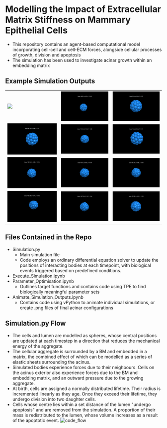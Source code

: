 # Modelling the Impact of Extracellular Matrix Stiffness on Mammary Epithelial Cells
- This repository contains an agent-based computational model incorporating cell-cell and cell-ECM forces, alongside cellular processes of growth, division and apoptosis
- The simulation has been used to investigate acinar growth within an embedding matrix

## Example Simulation Outputs
<table>
  <tr>
    <td><img src="https://github.com/isobelth/acinar_growth/blob/main/Output_Gifs/Run0_output_15s.gif" width="300"></td>
    <td><img src="https://github.com/isobelth/acinar_growth/blob/main/Output_Gifs/Run1_output_15s.gif" width="300"></td>
    <td><img src="https://github.com/isobelth/acinar_growth/blob/main/Output_Gifs/Run2_output_15s.gif" width="300"></td>
  </tr>
  <tr>
    <td><img src="https://github.com/isobelth/acinar_growth/blob/main/Output_Gifs/Run3_output_15s.gif" width="300"></td>
    <td><img src="https://github.com/isobelth/acinar_growth/blob/main/Output_Gifs/Run4_output_15s.gif" width="300"></td>
    <td><img src="https://github.com/isobelth/acinar_growth/blob/main/Output_Gifs/Run5_output_15s.gif" width="300"></td>
  </tr>
    <tr>
    <td><img src="https://github.com/isobelth/acinar_growth/blob/main/Output_Gifs/Run6_output_15s.gif" width="300"></td>
    <td><img src="https://github.com/isobelth/acinar_growth/blob/main/Output_Gifs/Run7_output_15s.gif" width="300"></td>
    <td><img src="https://github.com/isobelth/acinar_growth/blob/main/Output_Gifs/Run8_output_15s.gif" width="300"></td>
  </tr>
      <tr>
    <td><img src="https://github.com/isobelth/acinar_growth/blob/main/Output_Gifs/Run9_output_15s.gif" width="300"></td>
    <td><img src="https://github.com/isobelth/acinar_growth/blob/main/Output_Gifs/Run10_output_15s.gif" width="300"></td>
    <td><img src="https://github.com/isobelth/acinar_growth/blob/main/Output_Gifs/Run11_output_15s.gif" width="300"></td>
  </tr>
</table>

## Files Contained in the Repo
- Simulation.py
  - Main simulation file
  - Code employs an ordinary differential equation solver to update the positions of interacting bodies at each timepoint, with biological events triggered based on predefined conditions. 
- Execute_Simulation.ipynb
- Parameter_Optimisation.ipynb
  - Outlines target functions and contains code using TPE to find biologically meaningful parameter sets
- Animate_Simulation_Outputs.ipynb
    - Contains code using vPython to animate individual simulations, or create .png files of final acinar configurations
 
## Simulation.py Flow
- The cells and lumen are modelled as spheres, whose central positions are updated at each timestep in a direction that reduces the mechanical energy of the aggregate.
- The cellular aggregate is surrounded by a BM and embedded in a matrix, the combined effect of which can be modelled as a series of elastic sheets surrounding the acinus.
- Simulated bodies experience forces due to their neighbours. Cells on the acinus exterior also experience forces due to the BM and embedding matrix, and an outward pressure due to the growing aggregate.
- At birth, cells are assigned a normally distributed lifetime. Their radius is incremented linearly as they age. Once they exceed their lifetime, they undergo division into two daughter cells.
- Cells whose centre lies within a set distance of the lumen "undergo apoptosis" and are removed from the simulation. A proportion of their mass is redistributed to the lumen, whose volume increases as a result of the apoptotic event.
![code_flow](https://github.com/user-attachments/assets/8a882c51-650d-4ab6-a759-b80c20f019c4)
